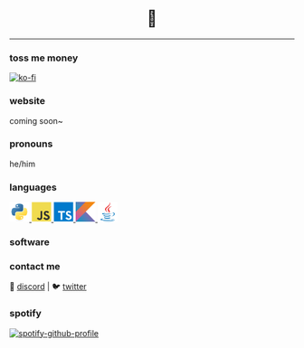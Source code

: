 <div align="center">
 
# 💽
---
</div>

### toss me money
[![ko-fi](https://ko-fi.com/img/githubbutton_sm.svg)](https://ko-fi.com/U7U54D4O8)

### website 
coming soon~

### pronouns
he/him

### languages

<span></span>
   <a href="https://www.python.org" target="_blank">
    <img src="https://github.com/devicons/devicon/blob/master/icons/python/python-original.svg" alt="py" width="35" height="35"/>
  </a>
<span></span>
<span></span>
   <a href="https://www.javascript.com/" target="_blank">
    <img src="https://github.com/devicons/devicon/blob/master/icons/javascript/javascript-original.svg" alt="js" width="35" height="35"/>
  </a>
<span></span>
<span></span>
   <a href="https://www.typescriptlang.org/" target="_blank">
    <img src="https://github.com/devicons/devicon/blob/master/icons/typescript/typescript-original.svg" alt="ts" width="35" height="35"/>
  </a>
<span></span>
<span></span>
   <a href="https://www.kotlinlang.org/" target="_blank">
    <img src="https://github.com/devicons/devicon/blob/master/icons/kotlin/kotlin-original.svg" alt="kt" width="35" height="35"/>
  </a>
<span></span>
<span></span>
   <a href="https://www.java.com/" target="_blank">
    <img src="https://github.com/devicons/devicon/blob/master/icons/java/java-original.svg" alt="jar" width="35" height="35"/>
  </a>
<span></span>

### software


### contact me
💬 [discord](https://dsc.bio/mi) | 🐦 [twitter](https://twitter.com/minotadev)


### spotify 

[![spotify-github-profile](https://spotify-github-profile.vercel.app/api/view?uid=mm5itkowuyucf2p1jvqfa5btb&cover_image=true&theme=novatorem)](https://github.com/kittinan/spotify-github-profile)

